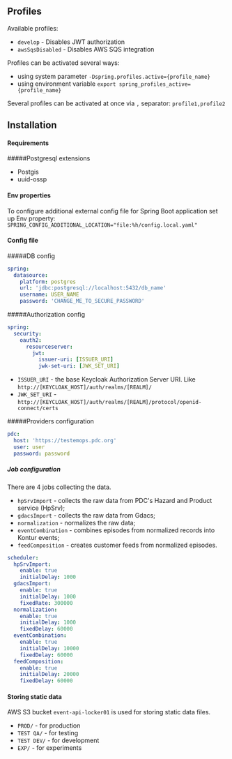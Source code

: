 ## Profiles

Available profiles:
- `develop` - Disables JWT authorization
- `awsSqsDisabled` - Disables AWS SQS integration

Profiles can be activated several ways:
- using system parameter `-Dspring.profiles.active={profile_name}`
- using environment variable `export spring_profiles_active={profile_name}`

Several profiles can be activated at once via `,` separator: `profile1,profile2`

## Installation

#### Requirements
#####Postgresql extensions 
 - Postgis
 - uuid-ossp
 
#### Env properties

To configure additional external config file for Spring Boot application set up Env property: 
`SPRING_CONFIG_ADDITIONAL_LOCATION="file:%h/config.local.yaml"`

#### Config file

#####DB config

```yaml
spring:
  datasource:
    platform: postgres
    url: 'jdbc:postgresql://localhost:5432/db_name'
    username: USER_NAME
    password: 'CHANGE_ME_TO_SECURE_PASSWORD'
```

#####Authorization config

```yaml
spring:
  security:
    oauth2:
      resourceserver:
        jwt:
          issuer-uri: [ISSUER_URI]
          jwk-set-uri: [JWK_SET_URI]
```

- `ISSUER_URI` -  the base Keycloak Authorization Server URI. Like `http://[KEYCLOAK_HOST]/auth/realms/[REALM]/`
- `JWK_SET_URI` - `http://[KEYCLOAK_HOST]/auth/realms/[REALM]/protocol/openid-connect/certs`

#####Providers configuration

```yaml
pdc:
  host: 'https://testemops.pdc.org'
  user: user
  password: password
```

##### Job configuration

There are 4 jobs collecting the data.
- `hpSrvImport` - collects the raw data from PDC's Hazard and Product service (HpSrv); 
- `gdacsImport` - collects the raw data from Gdacs; 
- `normalization` - normalizes the raw data;
- `eventCombination` - combines episodes from normalized records into Kontur events;
- `feedComposition` - creates customer feeds from normalized episodes.

```yaml
scheduler:
  hpSrvImport:
    enable: true
    initialDelay: 1000
  gdacsImport:
    enable: true
    initialDelay: 1000
    fixedRate: 300000
  normalization:
    enable: true
    initialDelay: 1000
    fixedDelay: 60000
  eventCombination:
    enable: true
    initialDelay: 10000
    fixedDelay: 60000
  feedComposition:
    enable: true
    initialDelay: 20000
    fixedDelay: 60000
```

#### Storing static data

AWS S3 bucket `event-api-locker01` is used for storing static data files.

- `PROD/` - for production
- `TEST QA/` - for testing
- `TEST DEV/` - for development
- `EXP/` - for experiments 
